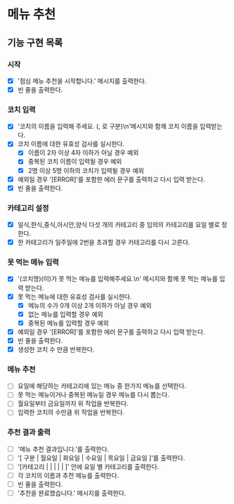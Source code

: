 # 메뉴 추천

## 기능 구현 목록

### 시작

- [x] '점심 메뉴 추천을 시작합니다.' 메시지를 출력한다.
- [x] 빈 줄을 출력한다.

### 코치 입력

- [x] '코치의 이름을 입력해 주세요. (, 로 구분)\n'메시지와 함께 코치 이름을 입력받는다.
- [x] 코치 이름에 대한 유효성 검사를 실시한다.
  - [x] 이름이 2자 이상 4자 이하가 아닐 경우 예외
  - [x] 중복된 코치 이름이 입력될 경우 예외
  - [x] 2명 이상 5명 이하의 코치가 입력될 경우 예외
- [x] 예외일 경우 '[ERROR]'를 포함한 에러 문구를 출력하고 다시 입력 받는다.
- [x] 빈 줄을 출력한다.

### 카테고리 설정

- [x] 일식,한식,중식,아시안,양식 다섯 개의 카테고리 중 임의의 카테고리를 요일 별로 정한다.
- [x] 한 카테고리가 일주일에 2번을 초과할 경우 카테고리를 다시 고른다.

### 못 먹는 메뉴 입력

- [x] '(코치명)(이)가 못 먹는 메뉴를 입력해주세요.\n' 메시지와 함께 못 먹는 메뉴를 입력 받는다.
- [x] 못 먹는 메뉴에 대한 유효성 검사를 실시한다.
  - [x] 메뉴의 수가 0개 이상 2개 이하가 아닐 경우 예외
  - [x] 없는 메뉴를 입력할 경우 예외
  - [x] 중복된 메뉴를 입력할 경우 예외
- [x] 예외일 경우 '[ERROR]'를 포함한 에러 문구를 출력하고 다시 입력 받는다.
- [x] 빈 줄을 출력한다.
- [x] 생성한 코치 수 만큼 반복한다.

### 메뉴 추천

- [ ] 요일에 해당하는 카테고리에 있는 메뉴 중 한가지 메뉴를 선택한다.
- [ ] 못 먹는 메뉴이거나 중복된 메뉴일 경우 메뉴를 다시 뽑는다.
- [ ] 월요일부터 금요일까지 위 작업을 반복한다.
- [ ] 입력한 코치의 수만큼 위 작업을 반복한다.

### 추천 결과 출력

- [ ] '메뉴 추천 결과입니다.'를 출력한다.
- [ ] '[ 구분 | 월요일 | 화요일 | 수요일 | 목요일 | 금요일 ]'를 출력한다.
- [ ] '[카테고리 | | | | | ]' 안에 요일 별 카테고리를 출력한다.
- [ ] 각 코치의 이름과 추천 메뉴를 출력한다.
- [ ] 빈 줄을 출력한다.
- [ ] '추천을 완료했습니다.' 메시지를 출력한다.
